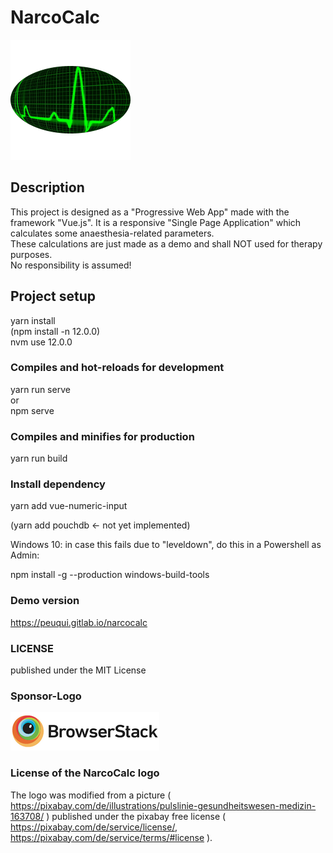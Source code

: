 # NarcoCalc

![image info](public/img/icons/android-chrome-192x192.png)

[comment]: # "Bild: Modified: gemeinfrei - PublicDomainPictures/ Pixabay / CC0"
[comment]: # "Modified from: https://pixabay.com/illustrations/pulse-trace-healthcare-medicine-163708/"
[comment]: # 'Pixabay-Lizenz: "You can copy, modify, distribute, and use the images, even for commercial purposes, all without asking for permission or giving credits to the artist. However, depicted content may still be protected by trademarks, publicity or privacy rights." '

## Description

This project is designed as a "Progressive Web App" made with the framework "Vue.js". It is a responsive "Single Page Application" which calculates some anaesthesia-related parameters.
<br />
These calculations are just made as a demo and shall NOT used for therapy purposes.
<br />
No responsibility is assumed!

## Project setup

yarn install
<br />
(npm install -n 12.0.0)
<br />
nvm use 12.0.0

### Compiles and hot-reloads for development

yarn run serve
<br />
or
<br />
npm serve

### Compiles and minifies for production

yarn run build

### Install dependency

yarn add vue-numeric-input

(yarn add pouchdb <- not yet implemented)

Windows 10: in case this fails due to "leveldown", do this in a Powershell as Admin:

npm install -g --production windows-build-tools

### Demo version

https://peuqui.gitlab.io/narcocalc

### LICENSE

published under the MIT License

### Sponsor-Logo

![image info](public/img/BrowserStack.png)

### License of the NarcoCalc logo

The logo was modified from a picture ( https://pixabay.com/de/illustrations/pulslinie-gesundheitswesen-medizin-163708/ ) published under the pixabay free license ( https://pixabay.com/de/service/license/, https://pixabay.com/de/service/terms/#license ).
